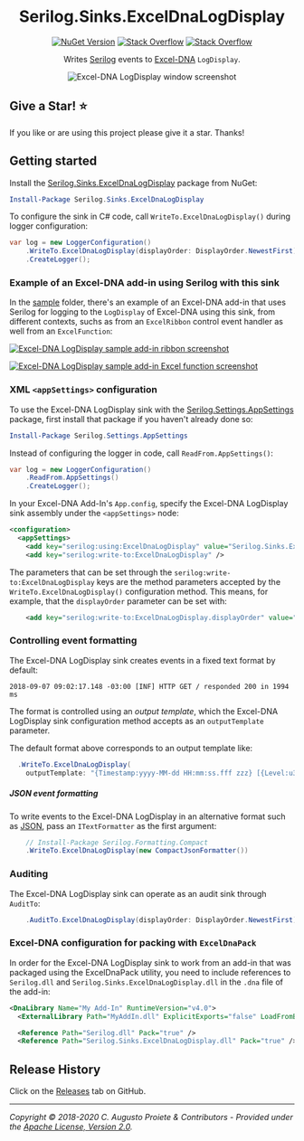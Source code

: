 <h1 align="center">Serilog.Sinks.ExcelDnaLogDisplay</h1>
<div align="center">

[![NuGet Version](http://img.shields.io/nuget/v/Serilog.Sinks.ExcelDnaLogDisplay.svg?style=flat)](https://www.nuget.org/packages/Serilog.Sinks.ExcelDnaLogDisplay/) [![Stack Overflow](https://img.shields.io/badge/stack%20overflow-serilog-orange.svg)](http://stackoverflow.com/questions/tagged/serilog) [![Stack Overflow](https://img.shields.io/badge/stack%20overflow-excel--dna-orange.svg)](http://stackoverflow.com/questions/tagged/excel-dna)

Writes [Serilog](https://serilog.net) events to [Excel-DNA](https://excel-dna.net) `LogDisplay`.

![Excel-DNA LogDisplay window screenshot](assets/exceldna-logdisplay-window.png)

</div>

## Give a Star! :star:

If you like or are using this project please give it a star. Thanks!

## Getting started

Install the [Serilog.Sinks.ExcelDnaLogDisplay](https://www.nuget.org/packages/Serilog.Sinks.ExcelDnaLogDisplay/) package from NuGet:

```powershell
Install-Package Serilog.Sinks.ExcelDnaLogDisplay
```

To configure the sink in C# code, call `WriteTo.ExcelDnaLogDisplay()` during logger configuration:

```csharp
var log = new LoggerConfiguration()
    .WriteTo.ExcelDnaLogDisplay(displayOrder: DisplayOrder.NewestFirst)
    .CreateLogger();
```
### Example of an Excel-DNA add-in using Serilog with this sink

In the [sample](sample/) folder, there's an example of an Excel-DNA add-in that uses Serilog for logging to the `LogDisplay` of Excel-DNA using this sink, from different contexts, suchs as from an `ExcelRibbon` control event handler as well from an `ExcelFunction`:

[![Excel-DNA LogDisplay sample add-in ribbon screenshot](assets/sample-addin-ribbon.png)](sample/SampleAddIn/Ribbon.cs)

[![Excel-DNA LogDisplay sample add-in Excel function screenshot](assets/sample-addin-function.png)](sample/SampleAddIn/Functions.cs)

### XML `<appSettings>` configuration

To use the Excel-DNA LogDisplay sink with the [Serilog.Settings.AppSettings](https://github.com/serilog/serilog-settings-appsettings) package, first install that package if you haven't already done so:

```powershell
Install-Package Serilog.Settings.AppSettings
```

Instead of configuring the logger in code, call `ReadFrom.AppSettings()`:

```csharp
var log = new LoggerConfiguration()
    .ReadFrom.AppSettings()
    .CreateLogger();
```

In your Excel-DNA Add-In's `App.config`, specify the Excel-DNA LogDisplay sink assembly under the `<appSettings>` node:

```xml
<configuration>
  <appSettings>
    <add key="serilog:using:ExcelDnaLogDisplay" value="Serilog.Sinks.ExcelDnaLogDisplay" />
    <add key="serilog:write-to:ExcelDnaLogDisplay" />
```

The parameters that can be set through the `serilog:write-to:ExcelDnaLogDisplay` keys are the method parameters accepted by the `WriteTo.ExcelDnaLogDisplay()` configuration method. This means, for example, that the `displayOrder` parameter can be set with:

```xml
    <add key="serilog:write-to:ExcelDnaLogDisplay.displayOrder" value="NewestFirst" />
```

### Controlling event formatting

The Excel-DNA LogDisplay sink creates events in a fixed text format by default:

```
2018-09-07 09:02:17.148 -03:00 [INF] HTTP GET / responded 200 in 1994 ms
```

The format is controlled using an _output template_, which the Excel-DNA LogDisplay sink configuration method accepts as an `outputTemplate` parameter.

The default format above corresponds to an output template like:

```csharp
  .WriteTo.ExcelDnaLogDisplay(
    outputTemplate: "{Timestamp:yyyy-MM-dd HH:mm:ss.fff zzz} [{Level:u3}] {Message:lj}{NewLine}{Exception}")
```

##### JSON event formatting

To write events to the Excel-DNA LogDisplay in an alternative format such as [JSON](https://github.com/serilog/serilog-formatting-compact), pass an `ITextFormatter` as the first argument:

```csharp
    // Install-Package Serilog.Formatting.Compact
    .WriteTo.ExcelDnaLogDisplay(new CompactJsonFormatter())
```

### Auditing

The Excel-DNA LogDisplay sink can operate as an audit sink through `AuditTo`:

```csharp
    .AuditTo.ExcelDnaLogDisplay(displayOrder: DisplayOrder.NewestFirst)
```

### Excel-DNA configuration for packing with `ExcelDnaPack`

In order for the Excel-DNA LogDisplay sink to work from an add-in that was packaged using the ExcelDnaPack utility, you need to include references to `Serilog.dll` and `Serilog.Sinks.ExcelDnaLogDisplay.dll` in the `.dna` file of the add-in:

```xml
<DnaLibrary Name="My Add-In" RuntimeVersion="v4.0">
  <ExternalLibrary Path="MyAddIn.dll" ExplicitExports="false" LoadFromBytes="true" Pack="true" />

  <Reference Path="Serilog.dll" Pack="true" />
  <Reference Path="Serilog.Sinks.ExcelDnaLogDisplay.dll" Pack="true" />
```

## Release History

Click on the [Releases](https://github.com/augustoproiete/serilog-sinks-exceldnalogdisplay/releases) tab on GitHub.

---

_Copyright &copy; 2018-2020 C. Augusto Proiete & Contributors - Provided under the [Apache License, Version 2.0](http://apache.org/licenses/LICENSE-2.0.html)._

